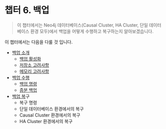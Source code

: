 # 챕터 6. 백업

> 이 챕터에서는 Neo4j 데이터베이스\(Causal Cluster, HA Cluster, 단일 데이터베이스 환경 모두\)에서 백업을 어떻게 수행하고 복구하는지 알아보겠습니다.

이 챕터에서는 다음을 다룰 것 입니다.

* [백업 소개](/chapter6/chapter6_1.md)
  * [백업 활성화](/chapter6/chapter6_1.md#chapter612)
  * [저장소 고려사항](/chapter6/chapter6_1.md#chapter613)
  * [메모리 고려사항](/chapter6/chapter6_1.md#chapter614)
* [백업 수행](/chapter6/chapter6_2.md)
  * [백업 명령](/chapter6/chapter6_2.md#chapter621)
  * [증분 백업](/chapter6/chapter6_2.md#chapter622)
* [백업 복](/chapter6/chapter6_3.md)구
  * 복구 명령
  * 단일 데이터베이스 환경에서의 복구
  * Causal Cluster 환경에서의 복구
  * HA Cluster 환경에서의 복구



